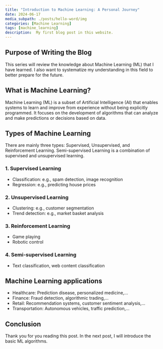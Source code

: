 ```yaml
---
title: "Introduction to Machine Learning: A Personal Journey"
date: 2024-06-17
media_subpath: ./posts/hello-word/img
categories: [Machine Learning]
tags: [machine_learning]
description:  My first blog post in this website.
---
```

## Purpose of Writing the Blog
This series will review the knowledge about Machine Learning (ML) that I have learned. I also want to systematize my understanding in this field to better prepare for the future.

## What is Machine Learning?
Machine Learning (ML) is a subset of Artificial Intelligence (AI) that enables systems to learn and improve from experience without being explicitly programmed. It focuses on the development of algorithms that can analyze and make predictions or decisions based on data.

## Types of Machine Learning
There are mainly three types: Supervised, Unsupervised, and Reinforcement Learning. Semi-supervised Learning is a combination of supervised and unsupervised learning.

### 1. Supervised Learning
- Classification: e.g., spam detection, image recognition
- Regression: e.g., predicting house prices

### 2. Unsupervised Learning
- Clustering: e.g., customer segmentation
- Trend detection: e.g., market basket analysis

### 3. Reinforcement Learning
- Game playing
- Robotic control

### 4. Semi-supervised Learning
- Text classification, web content classification

## Machine Learning applications
- Healthcare: Prediction disease, personalized medicine,...
- Finance: Fraud detection, algorithmic trading,...
- Retail: Recommendation systems, customer sentiment analysis,...
- Transportation: Autonomous vehicles, traffic prediction,...

## Conclusion
Thank you for you reading this post. In the next post, I will introduce the basic ML algorithms.